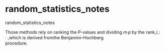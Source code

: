 # random_statistics_notes
random_statistics_notes

Those methods rely on ranking the P-values and
dividing 𝑚⋅𝑝 by the rank,𝑖,: ⋅  ,which is derived fromthe Benjamini–Hochberg   
procedure.

